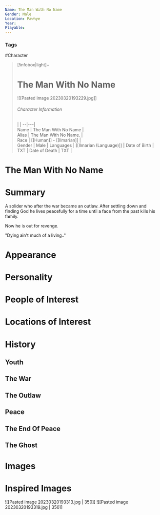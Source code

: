 ```yaml
---
Name: The Man With No Name  
Gender: Male
Location: Pawhye
Year: 
Playable:
---
```


### Tags
#Character 

> [!infobox|light]+  
> # The Man With No Name  
> ![[Pasted image 20230320193229.jpg]]
> ###### Character Information
>  |   |
> --|---|  
> Name | The Man With No Name |  
> Alias | The Man With No Name.  |  
> Race | [[Human]] - [[Ilmarian]] |  
> Gender | Male |
> Languages | [[Ilmarian (Language)]] |
> Date of Birth | TXT |
> Date of Death | TXT |

# The Man With No Name

# Summary
A solider who after the war became an outlaw. After settling down and finding God he lives peacefully for a time until a face from the past kills his family.

Now he is out for revenge.

"Dying ain't much of a living.."

# Appearance

# Personality

# People of Interest

# Locations of Interest

# History
## Youth

## The War

## The Outlaw

## Peace

## The End Of Peace

## The Ghost

# Images

# Inspired Images
![[Pasted image 20230320193313.jpg | 350]]
![[Pasted image 20230320193319.jpg | 350]]